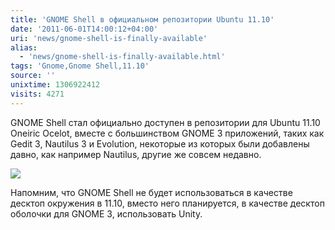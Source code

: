 ```yaml
---
title: 'GNOME Shell в официальном репозитории Ubuntu 11.10'
date: '2011-06-01T14:00:12+04:00'
uri: 'news/gnome-shell-is-finally-available'
alias: 
  - 'news/gnome-shell-is-finally-available.html'
tags: 'Gnome,Gnome Shell,11.10'
source: ''
unixtime: 1306922412
visits: 4271
---
```

GNOME Shell стал официально доступен в репозитории для Ubuntu 11.10 Oneiric Ocelot, вместе с большинством GNOME 3 приложений, таких как Gedit 3, Nautilus 3 и Evolution, некоторые из которых были добавлены давно, как например Nautilus, другие же совсем недавно.

[![](img/2011/06/01/14-00/overview-3-0-5598403676-o.jpg)](img/2011/06/01/14-00/overview-3-0-5598403676-o.jpg)

Напомним, что GNOME Shell не будет использоваться в качестве десктоп окружения в 11.10, вместо него планируется, в качестве десктоп оболочки для GNOME 3, использовать Unity.
